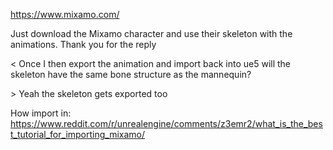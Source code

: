 
https://www.mixamo.com/

Just download the Mixamo character and use their skeleton with the animations. Thank you for the reply

<
Once I then export the animation and import back into ue5 will the skeleton have the same bone structure as the mannequin?

\>
Yeah the skeleton gets exported too

How import in:
https://www.reddit.com/r/unrealengine/comments/z3emr2/what_is_the_best_tutorial_for_importing_mixamo/

